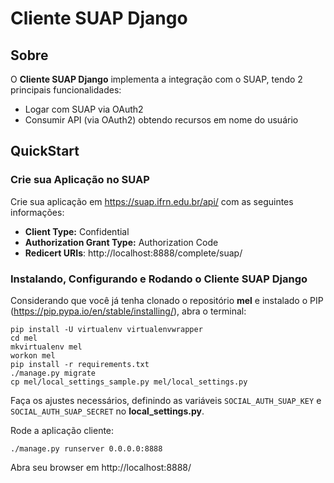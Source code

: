 # Cliente SUAP Django

## Sobre

O **Cliente SUAP Django** implementa a integração com o SUAP, tendo 2 principais funcionalidades:

- Logar com SUAP via OAuth2
- Consumir API (via OAuth2) obtendo recursos em nome do usuário

## QuickStart

### Crie sua Aplicação no SUAP

Crie sua aplicação em https://suap.ifrn.edu.br/api/ com as seguintes informações:

- **Client Type:** Confidential
- **Authorization Grant Type:** Authorization Code
- **Redicert URIs**: http://localhost:8888/complete/suap/

### Instalando, Configurando e Rodando o Cliente SUAP Django

Considerando que você já tenha clonado o repositório **mel** e instalado o PIP (https://pip.pypa.io/en/stable/installing/), abra o terminal:

	pip install -U virtualenv virtualenvwrapper
	cd mel
	mkvirtualenv mel
	workon mel
	pip install -r requirements.txt
	./manage.py migrate
	cp mel/local_settings_sample.py mel/local_settings.py

Faça os ajustes necessários, definindo as variáveis `SOCIAL_AUTH_SUAP_KEY` e `SOCIAL_AUTH_SUAP_SECRET` no **local_settings.py**.

Rode a aplicação cliente:

	./manage.py runserver 0.0.0.0:8888

Abra seu browser em http://localhost:8888/
